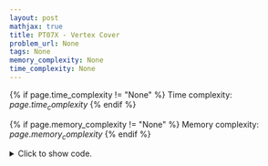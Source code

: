 ```yaml
---
layout: post
mathjax: true
title: PT07X - Vertex Cover
problem_url: None
tags: None
memory_complexity: None
time_complexity: None
---
```




{% if page.time_complexity != "None" %}
Time complexity: ${{ page.time_complexity }}$
{% endif %}

{% if page.memory_complexity != "None" %}
Memory complexity: ${{ page.memory_complexity }}$
{% endif %}

<details>
<summary>
<p style="display:inline">Click to show code.</p>
</summary>
```cpp
{% raw %}
using namespace std;
using vi = vector<int>;
const int NMAX = 1e5 + 11;
vi g[NMAX];
int dp[NMAX];
void compdp(int u, int p)
{
    dp[u] = 0;
    for (auto v : g[u])
    {
        if (v == p)
            continue;
        compdp(v, u);
        if (dp[v] == 0)
            dp[u] = 1;
    }
}
int main(void)
{
    int n, u, v;
    cin >> n;
    for (int i = 0; i < n - 1; ++i)
    {
        cin >> u >> v;
        g[u].push_back(v);
        g[v].push_back(u);
    }
    compdp(1, 0);
    cout << accumulate(dp + 1, dp + n + 1, 0) << endl;
    return 0;
}

{% endraw %}
```
</details>

